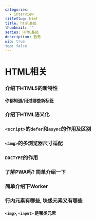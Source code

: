 ```yaml
---
categories:
  - interview
titleSlug: html
title: html基础
thumbnail: ''
series: HTML基础
description: 暂无
wip: true
top: false
---
```

# HTML相关



### 介绍下HTML5的新特性



#### 你都知道/用过哪些新标签



### 介绍下HTML语义化



### `<script>`的`defer`和`async`的作用及区别



### `<img>`的多浏览器尺寸适配



### `DOCTYPE`的作用



### 了解PWA吗? 简单介绍一下



### 简单介绍下Worker



### 行内元素有哪些, 块级元素又有哪些



#### `<img>`, `<input>` 是哪类元素



